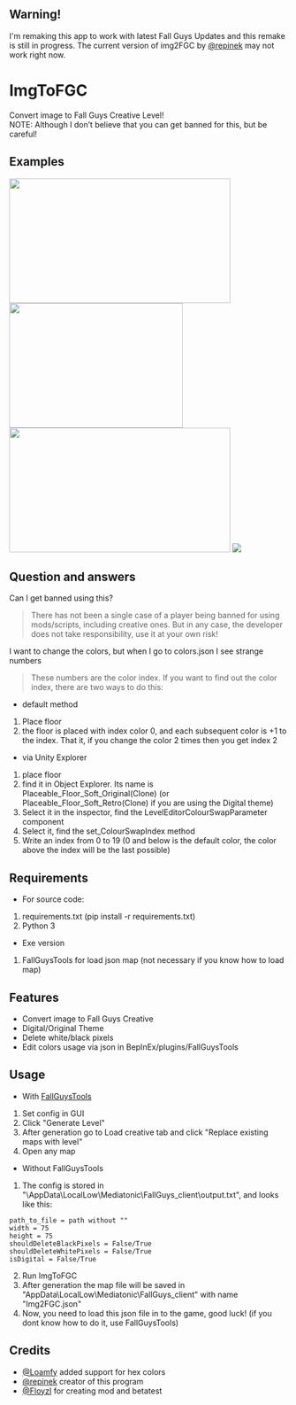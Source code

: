## Warning!
I'm remaking this app to work with latest Fall Guys Updates and this remake is still in progress. The current version of img2FGC by [@repinek](https://github.com/repinek) may not work right now.

# ImgToFGC
Convert image to Fall Guys Creative Level! <br>
NOTE: Although I don’t believe that you can get banned for this, but be careful!

## Examples
<img src="https://github.com/repinek/ImgToFGC/assets/137826826/b37c4ddf-8d96-4174-bb7e-6a512e7cf5da" width="400" height="225"/>
<img src="https://github.com/repinek/ImgToFGC/assets/137826826/6f4ba9e7-51b3-4f4d-8bf0-b6434ea79287" width="314" height="225"/>
<br>
<img src="https://github.com/repinek/ImgToFGC/assets/137826826/5e065e81-686a-48ce-8fbb-12f5cc6b182f" width="400" height="225"/>
<img src="https://github.com/repinek/ImgToFGC/assets/137826826/5fde924e-ef3f-42bb-9659-bf45161691f5"/>

## Question and answers 
Can I get banned using this?
> There has not been a single case of a player being banned for using mods/scripts, including creative ones. But in any case, the developer does not take responsibility, use it at your own risk!

I want to change the colors, but when I go to colors.json I see strange numbers
> These numbers are the color index.
If you want to find out the color index, there are two ways to do this:
- default method
1. Place floor
2. the floor is placed with index color 0, and each subsequent color is +1 to the index. That it, if you change the color 2 times then you get index 2
- via Unity Explorer
1. place floor
2. find it in Object Explorer. Its name is Placeable_Floor_Soft_Original(Clone) (or Placeable_Floor_Soft_Retro(Clone) if you are using the Digital theme)
3. Select it in the inspector, find the LevelEditorColourSwapParameter component
4. Select it, find the set_ColourSwapIndex method
5. Write an index from 0 to 19 (0 and below is the default color, the color above the index will be the last possible)

## Requirements
- For source code:
1. requirements.txt (pip install -r requirements.txt)
2. Python 3
- Exe version
1. FallGuysTools for load json map (not necessary if you know how to load map)

## Features 
- Convert image to Fall Guys Creative 
- Digital/Original Theme
- Delete white/black pixels
- Edit colors usage via json in BepInEx/plugins/FallGuysTools

## Usage
- With [FallGuysTools](https://discord.gg/MpGcpZT4pY)
1. Set config in GUI
2. Click "Generate Level"
3. After generation go to Load creative tab and click "Replace existing maps with level"
4. Open any map

- Without FallGuysTools
1. The config is stored in "\AppData\LocalLow\Mediatonic\FallGuys_client\output.txt", and looks like this:
```
path_to_file = path without ""
width = 75
height = 75
shouldDeleteBlackPixels = False/True
shouldDeleteWhitePixels = False/True
isDigital = False/True
```
2. Run ImgToFGC
3. After generation the map file will be saved in "AppData\LocalLow\Mediatonic\FallGuys_client\" with name "Img2FGC.json"
4. Now, you need to load this json file in to the game, good luck! (if you dont know how to do it, use FallGuysTools)

## Credits
- [@Loamfy](https://github.com/Loamfy) added support for hex colors
- [@repinek](https://github.com/repinek) creator of this program
- [@FloyzI](https://github.com/floyzi) for creating mod and betatest


